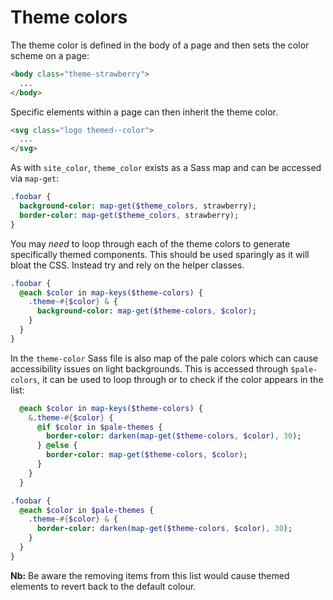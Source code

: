 # Theme colors

The theme color is defined in the body of a page and then sets the color scheme on a page:

```html
<body class="theme-strawberry">
  ...
</body>
```

Specific elements within a page can then inherit the theme color.

```html
<svg class="logo themed--color">
  ...
</svg>
```

As with `site_color`, `theme_color` exists as a Sass map and can be accessed via `map-get`:

```sass
.foobar {
  background-color: map-get($theme_colors, strawberry);
  border-color: map-get($theme_colors, strawberry);
}
```

You may _need_ to loop through each of the theme colors to generate specifically themed components. This should be used sparingly as it will bloat the CSS. Instead try and rely on the helper classes.

```sass
.foobar {
  @each $color in map-keys($theme-colors) {
    .theme-#{$color} & {
      background-color: map-get($theme-colors, $color);
    }
  }
}
```

In the `theme-color` Sass file is also map of the pale colors which can cause accessibility issues on light backgrounds. This is accessed through `$pale-colors`, it can be used to loop through or to check if the color appears in the list:

```sass
  @each $color in map-keys($theme-colors) {
    &.theme-#{$color} {
      @if $color in $pale-themes {
        border-color: darken(map-get($theme-colors, $color), 30);
      } @else {
        border-color: map-get($theme-colors, $color);
      }
    }
  }
```

```sass
.foobar {
  @each $color in $pale-themes {
    .theme-#{$color} & {
      border-color: darken(map-get($theme-colors, $color), 30);
    }
  }
}
```

**Nb:** Be aware the removing items from this list would cause themed elements to revert back to the default colour.
